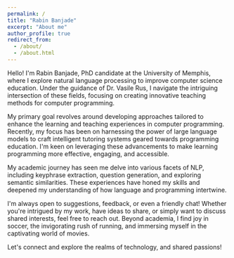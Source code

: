 ```yaml
---
permalink: /
title: "Rabin Banjade"
excerpt: "About me"
author_profile: true
redirect_from: 
  - /about/
  - /about.html
---
```


Hello! I'm Rabin Banjade, PhD candidate at the University of Memphis, where I explore natural language processing to improve computer science education. Under the guidance of Dr. Vasile Rus, I navigate the intriguing intersection of these fields, focusing on creating innovative teaching methods for computer programming.

My primary goal revolves around developing approaches tailored to enhance the learning and teaching experiences in computer programming. Recently, my focus has been on harnessing the power of large language models to craft intelligent tutoring systems geared towards programming education. I'm keen on leveraging these advancements to make learning programming more effective, engaging, and accessible.

My academic journey has seen me delve into various facets of NLP, including keyphrase extraction, question generation, and exploring semantic similarities. These experiences have honed my skills and deepened my understanding of how language and programming intertwine.

I'm always open to suggestions, feedback, or even a friendly chat! Whether you're intrigued by my work, have ideas to share, or simply want to discuss shared interests, feel free to reach out. Beyond academia, I find joy in soccer, the invigorating rush of running, and immersing myself in the captivating world of movies.

Let's connect and explore the realms of technology, and shared passions!
